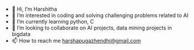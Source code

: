 - 👋 Hi, I’m Harshitha
- 👀 I’m interested in coding and solving challenging problems related to AI
- 🌱 I’m currently learning python, C
- 💞️ I’m looking to collaborate on AI projects, data mining projects in bigdata
- 📫 How to reach me harshapugazhendhi@gmail.com

<!---
HarshaPugal/HarshaPugal is a ✨ special ✨ repository because its `README.md` (this file) appears on your GitHub profile.
You can click the Preview link to take a look at your changes.
--->
